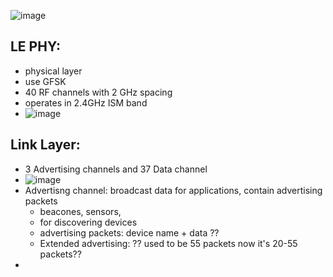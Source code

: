 

![image](https://user-images.githubusercontent.com/42329930/225172132-58009dc9-4f2a-413e-bf77-3c70baf3397f.png)








## LE PHY: 
- physical layer
- use GFSK
- 40 RF channels with 2 GHz spacing
- operates in 2.4GHz ISM band
- ![image](https://user-images.githubusercontent.com/42329930/225172644-c7568182-0afc-4472-91ff-f1e8d1f28e8d.png)


## Link Layer: 
- 3 Advertising channels and 37 Data channel
- ![image](https://user-images.githubusercontent.com/42329930/225172752-fe2424c6-e5e6-48e4-83c9-cbcb29028e92.png)
- Advertisng channel: broadcast data for applications, contain advertising packets
  - beacones, sensors,
  - for discovering devices
  - advertising packets: device name + data ??
  - Extended advertising: ?? used to be 55 packets now it's 20-55 packets??
- 

